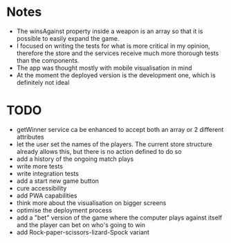# Notes
* The winsAgainst property inside a weapon is an array so that it is possible to easily expand the game.
* I focused on writing the tests for what is more critical in my opinion, therefore the store and the services receive much more thorough tests than the components.
* The app was thought mostly with mobile visualisation in mind
* At the moment the deployed version is the development one, which is definitely not ideal

# TODO
* getWinner service ca be enhanced to accept both an array or 2 different attributes
* let the user set the names of the players. The current store structure already allows this, but there is no action defined to do so
* add a history of the ongoing match plays
* write more tests
* write integration tests
* add a start new game button
* cure accessibility
* add PWA capabilities
* think more about the visualisation on bigger screens
* optimise the deployment process
* add a "bet" version of the game where the computer plays against itself and the player can bet on who's going to win
* add Rock-paper-scissors-lizard-Spock variant